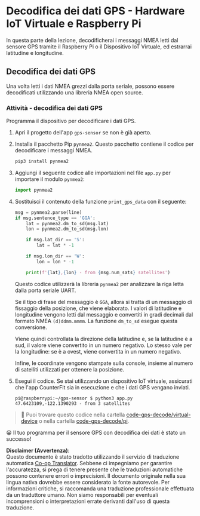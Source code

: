 <!--
CO_OP_TRANSLATOR_METADATA:
{
  "original_hash": "cbb8c285bc64c5192fae3368fb5077d2",
  "translation_date": "2025-08-25T18:06:25+00:00",
  "source_file": "3-transport/lessons/1-location-tracking/single-board-computer-gps-decode.md",
  "language_code": "it"
}
-->
# Decodifica dei dati GPS - Hardware IoT Virtuale e Raspberry Pi

In questa parte della lezione, decodificherai i messaggi NMEA letti dal sensore GPS tramite il Raspberry Pi o il Dispositivo IoT Virtuale, ed estrarrai latitudine e longitudine.

## Decodifica dei dati GPS

Una volta letti i dati NMEA grezzi dalla porta seriale, possono essere decodificati utilizzando una libreria NMEA open source.

### Attività - decodifica dei dati GPS

Programma il dispositivo per decodificare i dati GPS.

1. Apri il progetto dell'app `gps-sensor` se non è già aperto.

1. Installa il pacchetto Pip `pynmea2`. Questo pacchetto contiene il codice per decodificare i messaggi NMEA.

    ```sh
    pip3 install pynmea2
    ```

1. Aggiungi il seguente codice alle importazioni nel file `app.py` per importare il modulo `pynmea2`:

    ```python
    import pynmea2
    ```

1. Sostituisci il contenuto della funzione `print_gps_data` con il seguente:

    ```python
    msg = pynmea2.parse(line)
    if msg.sentence_type == 'GGA':
        lat = pynmea2.dm_to_sd(msg.lat)
        lon = pynmea2.dm_to_sd(msg.lon)

        if msg.lat_dir == 'S':
            lat = lat * -1

        if msg.lon_dir == 'W':
            lon = lon * -1

        print(f'{lat},{lon} - from {msg.num_sats} satellites')
    ```

    Questo codice utilizzerà la libreria `pynmea2` per analizzare la riga letta dalla porta seriale UART.

    Se il tipo di frase del messaggio è `GGA`, allora si tratta di un messaggio di fissaggio della posizione, che viene elaborato. I valori di latitudine e longitudine vengono letti dal messaggio e convertiti in gradi decimali dal formato NMEA `(d)ddmm.mmmm`. La funzione `dm_to_sd` esegue questa conversione.

    Viene quindi controllata la direzione della latitudine e, se la latitudine è a sud, il valore viene convertito in un numero negativo. Lo stesso vale per la longitudine: se è a ovest, viene convertita in un numero negativo.

    Infine, le coordinate vengono stampate sulla console, insieme al numero di satelliti utilizzati per ottenere la posizione.

1. Esegui il codice. Se stai utilizzando un dispositivo IoT virtuale, assicurati che l'app CounterFit sia in esecuzione e che i dati GPS vengano inviati.

    ```output
    pi@raspberrypi:~/gps-sensor $ python3 app.py 
    47.6423109,-122.1390293 - from 3 satellites
    ```

> 💁 Puoi trovare questo codice nella cartella [code-gps-decode/virtual-device](../../../../../3-transport/lessons/1-location-tracking/code-gps-decode/virtual-device) o nella cartella [code-gps-decode/pi](../../../../../3-transport/lessons/1-location-tracking/code-gps-decode/pi).

😀 Il tuo programma per il sensore GPS con decodifica dei dati è stato un successo!

**Disclaimer (Avvertenza)**:  
Questo documento è stato tradotto utilizzando il servizio di traduzione automatica [Co-op Translator](https://github.com/Azure/co-op-translator). Sebbene ci impegniamo per garantire l'accuratezza, si prega di tenere presente che le traduzioni automatiche possono contenere errori o imprecisioni. Il documento originale nella sua lingua nativa dovrebbe essere considerato la fonte autorevole. Per informazioni critiche, si raccomanda una traduzione professionale effettuata da un traduttore umano. Non siamo responsabili per eventuali incomprensioni o interpretazioni errate derivanti dall'uso di questa traduzione.